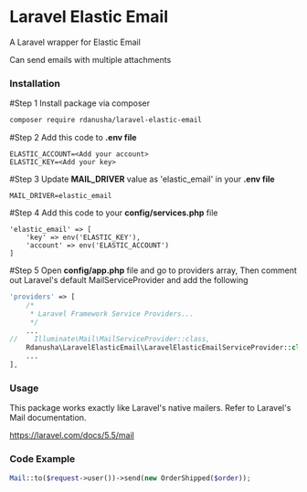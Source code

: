 # Laravel Elastic Email #

A Laravel wrapper for Elastic Email

Can send emails with multiple attachments

### Installation ###

#Step 1
Install package via composer 

```bash
composer require rdanusha/laravel-elastic-email
```
#Step 2
Add this code to **.env file**
```
ELASTIC_ACCOUNT=<Add your account>
ELASTIC_KEY=<Add your key>
```
#Step 3
Update **MAIL_DRIVER** value as 'elastic_email' in your **.env file**
```
MAIL_DRIVER=elastic_email
```

#Step 4
Add this code to your **config/services.php** file
```
'elastic_email' => [
	'key' => env('ELASTIC_KEY'),
	'account' => env('ELASTIC_ACCOUNT')
]
```
#Step 5
Open **config/app.php** file and go to providers array, Then comment out Laravel's default MailServiceProvider and add the following
```php
'providers' => [
    /*
     * Laravel Framework Service Providers...
     */
    ...
//    Illuminate\Mail\MailServiceProvider::class,
    Rdanusha\LaravelElasticEmail\LaravelElasticEmailServiceProvider::class,
    ...
],
```

### Usage ###

This package works exactly like Laravel's native mailers. Refer to Laravel's Mail documentation.

https://laravel.com/docs/5.5/mail

### Code Example ###
```php
Mail::to($request->user())->send(new OrderShipped($order));
```
